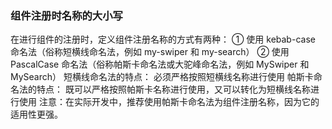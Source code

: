 ### 组件注册时名称的大小写
在进行组件的注册时，定义组件注册名称的方式有两种：
① 使用 kebab-case 命名法（俗称短横线命名法，例如 my-swiper 和 my-search）
② 使用 PascalCase 命名法（俗称帕斯卡命名法或大驼峰命名法，例如 MySwiper 和 MySearch）
短横线命名法的特点：
必须严格按照短横线名称进行使用
帕斯卡命名法的特点：
既可以严格按照帕斯卡名称进行使用，又可以转化为短横线名称进行使用
注意：在实际开发中，推荐使用帕斯卡命名法为组件注册名称，因为它的适用性更强。
